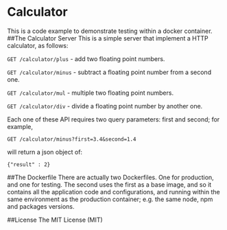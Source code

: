 # Calculator
This is a code example to demonstrate testing within a docker container.
##The Calculator Server
This is a simple server that implement a HTTP calculator, as follows:

```GET /calculator/plus``` - add two floating point numbers.

```GET /calculator/minus``` - subtract a floating point number from a second one.

```GET /calculator/mul``` - multiple two floating point numbers.

```GET /calculator/div``` - divide a floating point number by another one.

Each one of these API requires two query parameters: first and second; for example,

```GET /calculator/minus?first=3.4&second=1.4```

will return a json object of:

```{"result" : 2}```

##The Dockerfile
There are actually two Dockerfiles. One for production, and one for testing. The second uses the first as a base image, and so it contains all the application code and configurations, and running within the same environment as the production container; e.g. the same node, npm and packages versions.

##License 
The MIT License (MIT)
